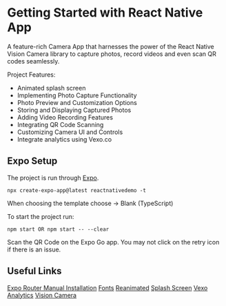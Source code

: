 # Getting Started with React Native App

A feature-rich Camera App that harnesses the power of the React Native Vision Camera library to capture photos, record videos and even scan QR codes seamlessly.

Project Features:
- Animated splash screen
- Implementing Photo Capture Functionality
- Photo Preview and Customization Options
- Storing and Displaying Captured Photos
- Adding Video Recording Features
- Integrating QR Code Scanning
- Customizing Camera UI and Controls
- Integrate analytics using Vexo.co

## Expo Setup

The project is run through [Expo](https://github.com/expo/expo).

```
npx create-expo-app@latest reactnativedemo -t
```

When choosing the template choose -> Blank (TypeScript)

To start the project run:

```
npm start OR npm start -- --clear
```

Scan the QR Code on the Expo Go app. You may not click on the retry icon if there is an issue.

## Useful Links

[Expo Router Manual Installation](https://docs.expo.dev/router/installation/#manual-installation)
[Fonts](https://docs.expo.dev/develop/user-interface/fonts/)
[Reanimated](https://docs.expo.dev/versions/latest/sdk/reanimated/)
[Splash Screen](https://docs.expo.dev/versions/latest/sdk/splash-screen/)
[Vexo Analytics](https://docs.vexo.co/)
[Vision Camera](https://react-native-vision-camera.com/docs/guides)
